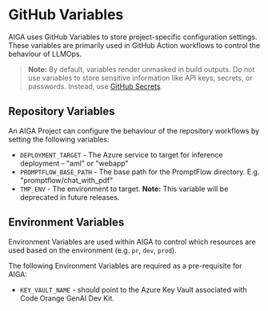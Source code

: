 # GitHub Variables

AIGA uses GitHub Variables to store project-specific configuration settings. These variables are primarily used in GitHub Action workflows to control the behaviour of LLMOps.

> **Note:** By default, variables render unmasked in build outputs. Do not use variables to store sensitive information like API keys, secrets, or passwords. Instead, use [GitHub Secrets](./github-secrets.md).

## Repository Variables

An AIGA Project can configure the behaviour of the repository workflows by setting the following variables:

- `DEPLOYMENT_TARGET` - The Azure service to target for inference deployment - "aml" or "webapp"
- `PROMPTFLOW_BASE_PATH` - The base path for the PromptFlow directory. E.g. "promptflow/chat_with_pdf"
- `TMP_ENV` - The environment to target. **Note:** This variable will be deprecated in future releases.

## Environment Variables

Environment Variables are used within AIGA to control which resources are used based on the environment (e.g. `pr`, `dev`, `prod`).

The following Environment Variables are required as a pre-requisite for AIGA:

- `KEY_VAULT_NAME` - should point to the Azure Key Vault associated with Code Orange GenAI Dev Kit.
